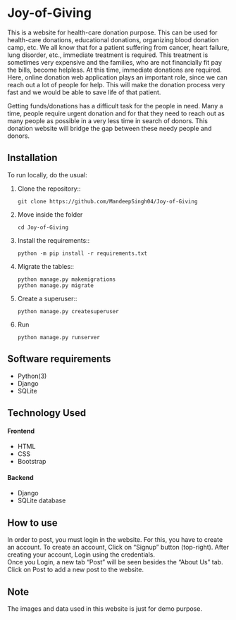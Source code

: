 # Joy-of-Giving

This is a website for health-care donation purpose. This can be used for health-care donations, educational donations, organizing blood donation camp, etc.
We all know that for a patient suffering from cancer, heart failure, lung disorder, etc., immediate treatment is required. 
This treatment is sometimes very expensive and the families, who are not financially fit pay the bills, become helpless. 
At this time, immediate donations are required. Here, online donation web application plays an important role, since we can reach out a lot of people for help. 
This will make the donation process very fast and we would be able to save life of that patient.
 
Getting funds/donations has a difficult task for the people in need. 
Many a time, people require urgent donation and for that they need to reach out as many people as possible in a very less time in search of donors. 
This donation website will bridge the gap between these needy people and donors. 

## Installation
To run locally, do the usual:
1. Clone the repository::
   ```
   git clone https://github.com/MandeepSingh04/Joy-of-Giving
   ```
2. Move inside the folder
   ```
   cd Joy-of-Giving
   ```
3. Install the requirements::
   ```
   python -m pip install -r requirements.txt
   ```
4. Migrate the tables::
   ```
   python manage.py makemigrations
   python manage.py migrate
   ```
5. Create a superuser::
   ```
   python manage.py createsuperuser
   ```
6. Run
   ```
   python manage.py runserver
   ```
## Software requirements
- Python(3)
- Django
- SQLite

## Technology Used
#### Frontend
- HTML
- CSS
- Bootstrap
#### Backend
- Django
- SQLite database

## How to use
In order to post, you must login in the website. For this, you have to create an account. To create an account, Click on “Signup” button (top-right).
After creating your account, Login using the credentials. <br>
Once you Login, a new tab “Post” will be seen besides the “About Us” tab.<br>
Click on Post to add a new post to the website.<br>

## Note
The images and data used in this website is just for demo purpose.
